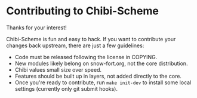# Contributing to Chibi-Scheme

Thanks for your interest!

Chibi-Scheme is fun and easy to hack.  If you want to contribute your
changes back upstream, there are just a few guidelines:

* Code must be released following the license in COPYING.
* New modules likely belong on snow-fort.org, not the core distribution.
* Chibi values small size over speed.
* Features should be built up in layers, not added directly to the core.
* Once you're ready to contribute, run `make init-dev` to install some
  local settings (currently only git submit hooks).
